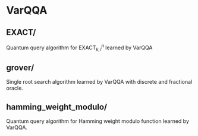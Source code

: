 # VarQQA


## EXACT/
Quantum query algorithm for $\mathrm{EXACT}_{k,l}^n$ learned by VarQQA

## grover/ 
Single root search algorithm learned by VarQQA with discrete and fractional oracle.

## hamming_weight_modulo/
Quantum query algorithm  for Hamming weight modulo function learned by VarQQA.
